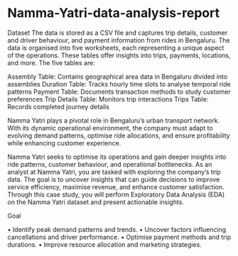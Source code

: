 # Namma-Yatri-data-analysis-report
Dataset
The data is stored as a CSV file and captures trip details, customer and driver behaviour, and payment information from rides in Bengaluru. The data is organised into five worksheets, each representing a unique aspect of the operations. These tables offer insights into trips, payments, locations, and more. The five tables are:

Assembly Table: Contains geographical area data in Bengaluru divided into assemblies
Duration Table: Tracks hourly time slots to analyse temporal ride patterns
Payment Table: Documents transaction methods to study customer preferences
Trip Details Table: Monitors trip interactions
Trips Table: Records completed journey details

Namma Yatri plays a pivotal role in Bengaluru’s urban transport network. With its dynamic operational environment, the company must adapt to evolving demand patterns, optimise ride allocations, and ensure profitability while enhancing customer experience.

 

Namma Yatri seeks to optimise its operations and gain deeper insights into ride patterns, customer behaviour, and operational bottlenecks. As an analyst at  Namma Yatri, you are tasked with exploring the company’s trip data. The goal is to uncover insights that can guide decisions to improve service efficiency, maximise revenue, and enhance customer satisfaction. Through this case study, you will perform Exploratory Data Analysis (EDA) on the Namma Yatri dataset and present actionable insights.

 

Goal

• Identify peak demand patterns and trends.
• Uncover factors influencing cancellations and driver performance.
• Optimise payment methods and trip durations.
• Improve resource allocation and marketing strategies.
